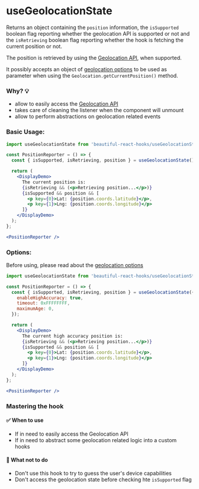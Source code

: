 # useGeolocationState

Returns an object containing the `position` information, the `isSupported` boolean flag reporting whether the geolocation API is supported
or not and the `isRetrieving` boolean flag reporting whether the hook is fetching the current position or not.

The position is retrieved by using the
[Geolocation API](https://developer.mozilla.org/en-US/docs/Web/API/Geolocation_API/Using_the_Geolocation_API), when supported.

It possibly accepts an object of [geolocation options](https://developer.mozilla.org/en-US/docs/Web/API/PositionOptions)
to be used as parameter when using the `Geolocation.getCurrentPosition()` method.

### Why? 💡

- allow to easily access the [Geolocation API](https://developer.mozilla.org/en-US/docs/Web/API/Geolocation_API/Using_the_Geolocation_API)
- takes care of cleaning the listener when the component will unmount
- allow to perform abstractions on geolocation related events

### Basic Usage:

```jsx harmony
import useGeolocationState from 'beautiful-react-hooks/useGeolocationState';

const PositionReporter = () => {
  const { isSupported, isRetrieving, position } = useGeolocationState();

  return (
    <DisplayDemo>
      The current position is:
      {isRetrieving && (<p>Retrieving position...</p>)}
      {isSupported && position && [
        <p key={0}>Lat: {position.coords.latitude}</p>,
        <p key={1}>Lng: {position.coords.longitude}</p>
      ]}
    </DisplayDemo>
  );
};

<PositionReporter />
```

### Options:

Before using, please read about the [geolocation options](https://developer.mozilla.org/en-US/docs/Web/API/PositionOptions)

```jsx harmony
import useGeolocationState from 'beautiful-react-hooks/useGeolocationState';

const PositionReporter = () => {
  const { isSupported, isRetrieving, position } = useGeolocationState({
    enableHighAccuracy: true,
    timeout: 0xFFFFFFFF,
    maximumAge: 0,
  });

  return (
    <DisplayDemo>
      The current high accuracy position is:
      {isRetrieving && (<p>Retrieving position...</p>)}
      {isSupported && position && [
        <p key={0}>Lat: {position.coords.latitude}</p>,
        <p key={1}>Lng: {position.coords.longitude}</p>
      ]}
    </DisplayDemo>
  );
};

<PositionReporter />
```

### Mastering the hook

#### ✅ When to use

- If in need to easily access the Geolocation API
- If in need to abstract some geolocation related logic into a custom hooks

#### 🛑 What not to do

- Don't use this hook to try to guess the user's device capabilities
- Don't access the geolocation state before checking hte `isSupported` flag
